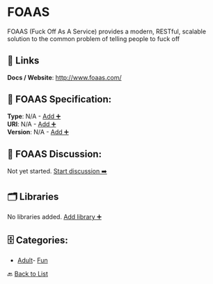# FOAAS

FOAAS (Fuck Off As A Service) provides a modern, RESTful, scalable solution to the common problem of telling people to fuck off

##  🔗 Links
**Docs / Website**: http://www.foaas.com/

## 🧬 FOAAS Specification:
**Type**: N/A - [Add ➕](https://github.com/apis-list/apis-list/edit/main/apis.yaml#L6121)  
**URI**: N/A - [Add ➕](https://github.com/apis-list/apis-list/edit/main/apis.yaml#L6121)  
**Version**: N/A - [Add ➕](https://github.com/apis-list/apis-list/edit/main/apis.yaml#L6121)

## 💬 FOAAS Discussion:
Not yet started. [Start discussion ➡️](https://github.com/apis-list/apis-list/discussions/new)

## 🗂️ Libraries

No libraries added. [Add library ➕](https://github.com/apis-list/apis-list/edit/main/apis.yaml#L6121)    


## 🗄️ Categories:
- [Adult](https://github.com/apis-list/apis-list#adult-)- [Fun](https://github.com/apis-list/apis-list#fun-)

🔙  [Back to List](https://github.com/apis-list/apis-list)
